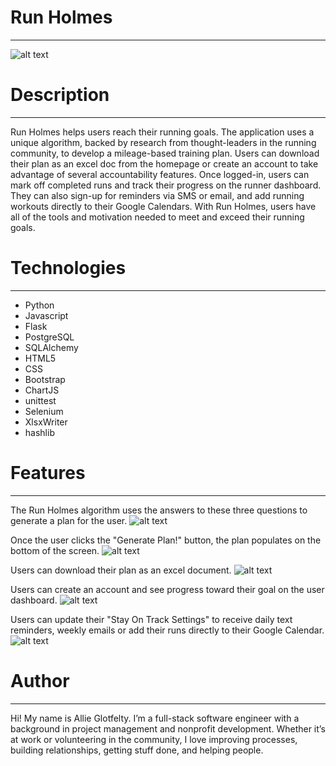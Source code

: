 # Run Holmes
--- 
![alt text](https://github.com/allieglotfelty/running-plan/blob/master/README/run_holmes_homepage.png?raw=true "Homepage")


# Description
---
Run Holmes helps users reach their running goals. The application uses a unique algorithm, backed by research from thought-leaders in the running community, to develop a mileage-based training plan. Users can download their plan as an excel doc from the homepage or create an account to take advantage of several accountability features. Once logged-in, users can mark off completed runs and track their progress on the runner dashboard. They can also sign-up for reminders via SMS or email, and add running workouts directly to their Google Calendars. With Run Holmes, users have all of the tools and motivation needed to meet and exceed their running goals.


# Technologies
---
 - Python
 - Javascript
 - Flask
 - PostgreSQL
 - SQLAlchemy
 - HTML5
 - CSS
 - Bootstrap
 - ChartJS
 - unittest
 - Selenium
 - XlsxWriter
 - hashlib


# Features
---
The Run Holmes algorithm uses the answers to these three questions to generate a plan for the user.
![alt text](https://github.com/allieglotfelty/running-plan/blob/master/README/run_holmes_homepage.png?raw=true "Homepage")

Once the user clicks the "Generate Plan!" button, the plan populates on the bottom of the screen.
![alt text](https://github.com/allieglotfelty/running-plan/blob/master/README/run_holmes_homepage_with_plan.png?raw=true "Homepage with plan")

Users can download their plan as an excel document.
![alt text](https://github.com/allieglotfelty/running-plan/blob/master/README/run_holmes_excel_doc.png?raw=true "Excel Download")

Users can create an account and see progress toward their goal on the user dashboard.
![alt text](https://github.com/allieglotfelty/running-plan/blob/master/README/run_holmes_dashboard.png?raw=true "Dashboard")

Users can update their "Stay On Track Settings" to receive daily text reminders, weekly emails or add their runs directly to their Google Calendar.
![alt text](https://github.com/allieglotfelty/running-plan/blob/master/README/run_holmes_stay_on_track_settings.png?raw=true "Stay On Track Settings")

 
# Author
---
Hi! My name is Allie Glotfelty. I’m a full-stack software engineer with a background in project management and nonprofit development. Whether it’s at work or volunteering in the community, I love improving processes, building relationships, getting stuff done, and helping people. 